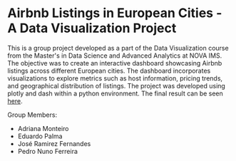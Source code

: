 # Airbnb Listings in European Cities - A Data Visualization Project

This is a group project developed as a part of the Data Visualization course from the Master's in Data Science and Advanced Analytics at NOVA IMS. The objective was to create an interactive dashboard showcasing Airbnb listings across different European cities. The dashboard incorporates visualizations to explore metrics such as host information, pricing trends, and geographical distribution of listings.
The project was developed using plotly and dash within a python environment. The final result can be seen [here](https://data-viz-project.onrender.com/).

Group Members:
- Adriana Monteiro
- Eduardo Palma
- José Ramirez Fernandes
- Pedro Nuno Ferreira
